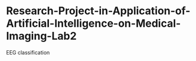 # Research-Project-in-Application-of-Artificial-Intelligence-on-Medical-Imaging-Lab2
EEG classification
